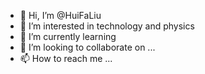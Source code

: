 - 👋 Hi, I’m @HuiFaLiu
- 👀 I’m interested in technology and physics
- 🌱 I’m currently learning 
- 💞️ I’m looking to collaborate on ...
- 📫 How to reach me ...

<!---
HuiFaLiu/HuiFaLiu is a ✨ special ✨ repository because its `README.md` (this file) appears on your GitHub profile.
You can click the Preview link to take a look at your changes.
--->

